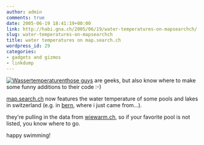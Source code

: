 ```yaml
---
author: admin
comments: true
date: 2005-06-19 18:41:19+00:00
link: http://habi.gna.ch/2005/06/19/water-temperatures-on-mapsearchch/
slug: water-temperatures-on-mapsearchch
title: water temperatures on map.search.ch
wordpress_id: 29
categories:
- gadgets and gizmos
- linkdump
---
```



[![Wassertemperaturen](http://habi.gna.ch/blog/images/wassertemperaturen-tm.jpg)](http://habi.gna.ch/blog/images/wassertemperaturen.jpg)[those guys](http://about.search.ch/) are geeks, but also know where to make some funny additions to their code :-)



[map.search.ch](http://map.search.ch/) now features the water temperature of some pools and lakes in switzerland (e.g. in [bern](http://map.search.ch/bern?x=16&y=550&z=512), where i just came from...).
  
they're pulling in the data from [wiewarm.ch](http://wiewarm.ch/), so if your favorite pool is not listed, you know where to go.
  
happy swimming!

